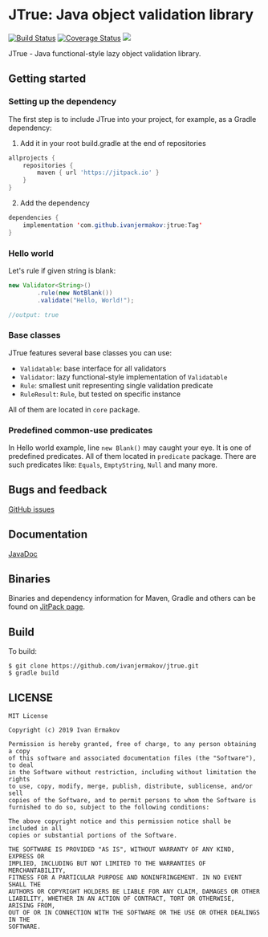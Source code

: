 # JTrue: Java object validation library

[![Build Status](https://img.shields.io/travis/com/ivanjermakov/jtrue/master)](https://travis-ci.com/ivanjermakov/jtrue)
[![Coverage Status](https://img.shields.io/coveralls/github/ivanjermakov/jtrue/master)](https://coveralls.io/github/ivanjermakov/jtrue?branch=master)
[![](https://jitpack.io/v/ivanjermakov/jtrue.svg)](https://jitpack.io/#ivanjermakov/jtrue)

JTrue - Java functional-style lazy object validation library.

## Getting started
### Setting up the dependency
The first step is to include JTrue into your project, for example, as a Gradle dependency:
1. Add it in your root build.gradle at the end of repositories

```groovy
allprojects {
    repositories {
        maven { url 'https://jitpack.io' }
    }
}
```
        
2. Add the dependency

```java
dependencies {
    implementation 'com.github.ivanjermakov:jtrue:Tag'
}
```
        
### Hello world

Let's rule if given string is blank:

```java
new Validator<String>()
        .rule(new NotBlank())
        .validate("Hello, World!");

//output: true
```

### Base classes

JTrue features several base classes you can use:

* `Validatable`: base interface for all validators
* `Validator`: lazy functional-style implementation of `Validatable`
* `Rule`: smallest unit representing single validation predicate
* `RuleResult`: `Rule`, but tested on specific instance

All of them are located in `core` package.

### Predefined common-use predicates

In Hello world example, line `new Blank()` may caught your eye. It is one of predefined predicates. All of them located in `predicate` package. There are such predicates like: `Equals`, `EmptyString`, `Null` and many more.

## Bugs and feedback
[GitHub issues](https://github.com/ivanjermakov/jtrue/issues)

## Documentation
[JavaDoc](https://ivanjermakov.github.io/jtrue/docs/)

## Binaries

Binaries and dependency information for Maven, Gradle and others can be found on [JitPack page](https://jitpack.io/#ivanjermakov/jtrue).

## Build

To build:

```shell script
$ git clone https://github.com/ivanjermakov/jtrue.git
$ gradle build
```
    
## LICENSE
    
```
MIT License

Copyright (c) 2019 Ivan Ermakov

Permission is hereby granted, free of charge, to any person obtaining a copy
of this software and associated documentation files (the "Software"), to deal
in the Software without restriction, including without limitation the rights
to use, copy, modify, merge, publish, distribute, sublicense, and/or sell
copies of the Software, and to permit persons to whom the Software is
furnished to do so, subject to the following conditions:

The above copyright notice and this permission notice shall be included in all
copies or substantial portions of the Software.

THE SOFTWARE IS PROVIDED "AS IS", WITHOUT WARRANTY OF ANY KIND, EXPRESS OR
IMPLIED, INCLUDING BUT NOT LIMITED TO THE WARRANTIES OF MERCHANTABILITY,
FITNESS FOR A PARTICULAR PURPOSE AND NONINFRINGEMENT. IN NO EVENT SHALL THE
AUTHORS OR COPYRIGHT HOLDERS BE LIABLE FOR ANY CLAIM, DAMAGES OR OTHER
LIABILITY, WHETHER IN AN ACTION OF CONTRACT, TORT OR OTHERWISE, ARISING FROM,
OUT OF OR IN CONNECTION WITH THE SOFTWARE OR THE USE OR OTHER DEALINGS IN THE
SOFTWARE.
```